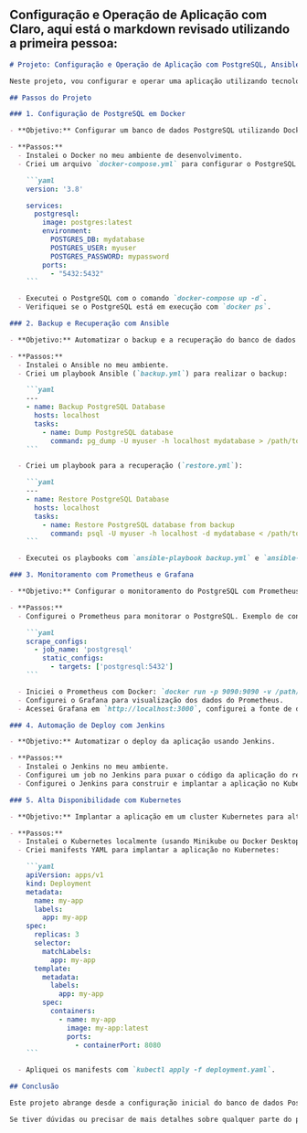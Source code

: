 ## Configuração e Operação de Aplicação com Claro, aqui está o markdown revisado utilizando a primeira pessoa:

```markdown
# Projeto: Configuração e Operação de Aplicação com PostgreSQL, Ansible, Prometheus, Grafana, Jenkins e Kubernetes

Neste projeto, vou configurar e operar uma aplicação utilizando tecnologias modernas para banco de dados, automação, monitoramento e orquestração de containers.

## Passos do Projeto

### 1. Configuração de PostgreSQL em Docker

- **Objetivo:** Configurar um banco de dados PostgreSQL utilizando Docker.

- **Passos:**
  - Instalei o Docker no meu ambiente de desenvolvimento.
  - Criei um arquivo `docker-compose.yml` para configurar o PostgreSQL:

    ```yaml
    version: '3.8'

    services:
      postgresql:
        image: postgres:latest
        environment:
          POSTGRES_DB: mydatabase
          POSTGRES_USER: myuser
          POSTGRES_PASSWORD: mypassword
        ports:
          - "5432:5432"
    ```

  - Executei o PostgreSQL com o comando `docker-compose up -d`.
  - Verifiquei se o PostgreSQL está em execução com `docker ps`.

### 2. Backup e Recuperação com Ansible

- **Objetivo:** Automatizar o backup e a recuperação do banco de dados PostgreSQL usando Ansible.

- **Passos:**
  - Instalei o Ansible no meu ambiente.
  - Criei um playbook Ansible (`backup.yml`) para realizar o backup:

    ```yaml
    ---
    - name: Backup PostgreSQL Database
      hosts: localhost
      tasks:
        - name: Dump PostgreSQL database
          command: pg_dump -U myuser -h localhost mydatabase > /path/to/backup.sql
    ```

  - Criei um playbook para a recuperação (`restore.yml`):

    ```yaml
    ---
    - name: Restore PostgreSQL Database
      hosts: localhost
      tasks:
        - name: Restore PostgreSQL database from backup
          command: psql -U myuser -h localhost -d mydatabase < /path/to/backup.sql
    ```

  - Executei os playbooks com `ansible-playbook backup.yml` e `ansible-playbook restore.yml`.

### 3. Monitoramento com Prometheus e Grafana

- **Objetivo:** Configurar o monitoramento do PostgreSQL com Prometheus e visualização dos dados com Grafana.

- **Passos:**
  - Configurei o Prometheus para monitorar o PostgreSQL. Exemplo de configuração no arquivo `prometheus.yml`:

    ```yaml
    scrape_configs:
      - job_name: 'postgresql'
        static_configs:
          - targets: ['postgresql:5432']
    ```

  - Iniciei o Prometheus com Docker: `docker run -p 9090:9090 -v /path/to/prometheus.yml:/etc/prometheus/prometheus.yml prom/prometheus`.
  - Configurei o Grafana para visualização dos dados do Prometheus.
  - Acessei Grafana em `http://localhost:3000`, configurei a fonte de dados Prometheus e criei dashboards para monitorar o PostgreSQL.

### 4. Automação de Deploy com Jenkins

- **Objetivo:** Automatizar o deploy da aplicação usando Jenkins.

- **Passos:**
  - Instalei o Jenkins no meu ambiente.
  - Configurei um job no Jenkins para puxar o código da aplicação do repositório (por exemplo, GitHub).
  - Configurei o Jenkins para construir e implantar a aplicação no Kubernetes.

### 5. Alta Disponibilidade com Kubernetes

- **Objetivo:** Implantar a aplicação em um cluster Kubernetes para alta disponibilidade.

- **Passos:**
  - Instalei o Kubernetes localmente (usando Minikube ou Docker Desktop com Kubernetes).
  - Criei manifests YAML para implantar a aplicação no Kubernetes:

    ```yaml
    apiVersion: apps/v1
    kind: Deployment
    metadata:
      name: my-app
      labels:
        app: my-app
    spec:
      replicas: 3
      selector:
        matchLabels:
          app: my-app
      template:
        metadata:
          labels:
            app: my-app
        spec:
          containers:
            - name: my-app
              image: my-app:latest
              ports:
                - containerPort: 8080
    ```

  - Apliquei os manifests com `kubectl apply -f deployment.yaml`.

## Conclusão

Este projeto abrange desde a configuração inicial do banco de dados PostgreSQL até a implantação em um ambiente Kubernetes, passando por automação de backup/recuperação com Ansible, monitoramento com Prometheus/Grafana e automação de deploy com Jenkins. Cada passo é crucial para garantir a operação eficiente e escalável de uma aplicação moderna. A complexidade aumenta gradualmente, mas cada componente é essencial para um ambiente de produção robusto e confiável.

Se tiver dúvidas ou precisar de mais detalhes sobre qualquer parte do projeto, estou à disposição para ajudar!
```
